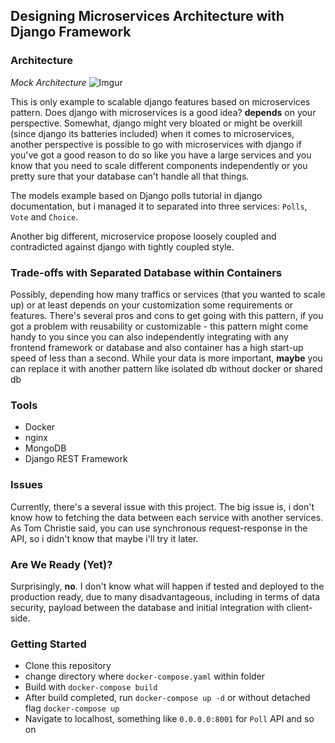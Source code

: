 ## Designing Microservices Architecture with Django Framework

### Architecture
*Mock Architecture*
![Imgur](https://i.imgur.com/1ICaWah.jpg)

This is only example to scalable django features based on microservices pattern. Does django with microservices is a good idea? **depends** on your perspective. Somewhat, django might very bloated or might be overkill (since django its batteries included) when it comes to microservices, another perspective is possible to go with microservices with django if you've got a good reason to do so like you have a large services and you know that you need to scale different components independently or you pretty sure that your database can't handle all that things. 

The models example based on Django polls tutorial in django documentation, but i managed it to separated into three services: `Polls`, `Vote` and `Choice`.

Another big different, microservice propose loosely coupled and contradicted against django with tightly coupled style.

### Trade-offs with Separated Database within Containers

Possibly, depending how many traffics or services (that you wanted to scale up) or at least depends on your customization some requirements or features. There's several pros and cons to get going with this pattern, if you got a problem with reusability or customizable - this pattern might come handy to you since you can also independently integrating with any frontend framework or database and also container has a high start-up speed of less than a second. While your data is more important, **maybe** you can replace it with another pattern like isolated db without docker or shared db

### Tools

- Docker
- nginx
- MongoDB
- Django REST Framework

### Issues

Currently, there's a several issue with this project. The big issue is, i don't know how to fetching the data between each service with another services. As Tom Christie said, you can use synchronous request-response in the API, so i didn't know that maybe i'll try it later.

### Are We Ready (Yet)?

Surprisingly, **no**. I don't know what will happen if tested and deployed to the production ready, due to many disadvantageous, including in terms of data security, payload between the database and initial integration with client-side.

### Getting Started

- Clone this repository
- change directory where `docker-compose.yaml` within folder
- Build with `docker-compose build`
- After build completed, run `docker-compose up -d` or without detached flag `docker-compose up`
- Navigate to localhost, something like `0.0.0.0:8001` for `Poll` API and so on
